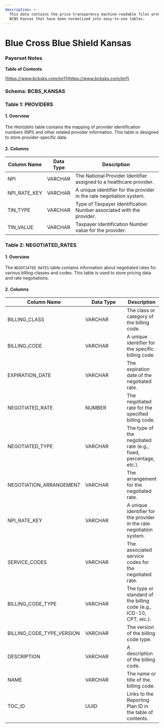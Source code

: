 ```yaml
---
description: >-
  This data contains the price transparency machine-readable files provided by
  BCBS Kansas that have been normalized into easy-to-use tables.
---
```


# Blue Cross Blue Shield Kansas

### Payerset Notes

**Table of Contents**&#x20;

[https://www.bcbsks.com/mrf](https://www.bcbsks.com/mrf)

### Schema: BCBS\_KANSAS

### Table 1: PROVIDERS

#### 1. Overview

The `PROVIDERS` table contains the mapping of provider identification numbers (NPI) and other related provider information. This table is designed to store provider-specific data.

#### 2. Columns

| Column Name    | Data Type | Description                                                          |
| -------------- | --------- | -------------------------------------------------------------------- |
| NPI            | VARCHAR   | The National Provider Identifier assigned to a healthcare provider.  |
| NPI\_RATE\_KEY | VARCHAR   | A unique identifier for the provider in the rate negotiation system. |
| TIN\_TYPE      | VARCHAR   | Type of Taxpayer Identification Number associated with the provider. |
| TIN\_VALUE     | VARCHAR   | Taxpayer Identification Number value for the provider.               |

### Table 2: NEGOTIATED\_RATES

#### 1. Overview

The `NEGOTIATED_RATES` table contains information about negotiated rates for various billing classes and codes. This table is used to store pricing data and rate negotiations.

#### 2. Columns

<table><thead><tr><th>Column Name</th><th width="159.33333333333331">Data Type</th><th>Description</th></tr></thead><tbody><tr><td>BILLING_CLASS</td><td>VARCHAR</td><td>The class or category of the billing code.</td></tr><tr><td>BILLING_CODE</td><td>VARCHAR</td><td>A unique identifier for the specific billing code.</td></tr><tr><td>EXPIRATION_DATE</td><td>VARCHAR</td><td>The expiration date of the negotiated rate.</td></tr><tr><td>NEGOTIATED_RATE</td><td>NUMBER</td><td>The negotiated rate for the specified billing code.</td></tr><tr><td>NEGOTIATED_TYPE</td><td>VARCHAR</td><td>The type of the negotiated rate (e.g., fixed, percentage, etc.).</td></tr><tr><td>NEGOTIATION_ARRANGEMENT</td><td>VARCHAR</td><td>The arrangement for the negotiated rate.</td></tr><tr><td>NPI_RATE_KEY</td><td>VARCHAR</td><td>A unique identifier for the provider in the rate negotiation system.</td></tr><tr><td>SERVICE_CODES</td><td>VARCHAR</td><td>The associated service codes for the negotiated rate.</td></tr><tr><td>BILLING_CODE_TYPE</td><td>VARCHAR</td><td>The type or standard of the billing code (e.g., ICD-10, CPT, etc.).</td></tr><tr><td>BILLING_CODE_TYPE_VERSION</td><td>VARCHAR</td><td>The version of the billing code type.</td></tr><tr><td>DESCRIPTION</td><td>VARCHAR</td><td>A description of the billing code.</td></tr><tr><td>NAME</td><td>VARCHAR</td><td>The name or title of the billing code.</td></tr><tr><td>TOC_ID</td><td>UUID</td><td>Links to the Reporting Plan ID in the table of contents.</td></tr></tbody></table>
